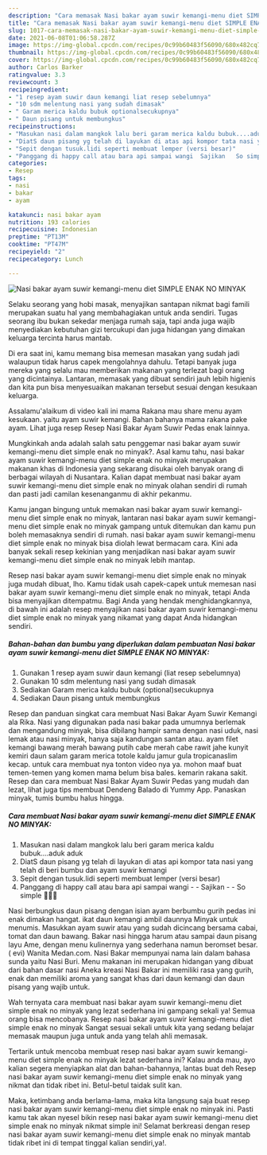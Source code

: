 ```yaml
---
description: "Cara memasak Nasi bakar ayam suwir kemangi-menu diet SIMPLE ENAK NO MINYAK yang enak dan Mudah Dibuat"
title: "Cara memasak Nasi bakar ayam suwir kemangi-menu diet SIMPLE ENAK NO MINYAK yang enak dan Mudah Dibuat"
slug: 1017-cara-memasak-nasi-bakar-ayam-suwir-kemangi-menu-diet-simple-enak-no-minyak-yang-enak-dan-mudah-dibuat
date: 2021-06-08T01:06:58.287Z
image: https://img-global.cpcdn.com/recipes/0c99b60483f56090/680x482cq70/nasi-bakar-ayam-suwir-kemangi-menu-diet-simple-enak-no-minyak-foto-resep-utama.jpg
thumbnail: https://img-global.cpcdn.com/recipes/0c99b60483f56090/680x482cq70/nasi-bakar-ayam-suwir-kemangi-menu-diet-simple-enak-no-minyak-foto-resep-utama.jpg
cover: https://img-global.cpcdn.com/recipes/0c99b60483f56090/680x482cq70/nasi-bakar-ayam-suwir-kemangi-menu-diet-simple-enak-no-minyak-foto-resep-utama.jpg
author: Carlos Barker
ratingvalue: 3.3
reviewcount: 3
recipeingredient:
- "1 resep ayam suwir daun kemangi liat resep sebelumnya"
- "10 sdm melentung nasi yang sudah dimasak"
- " Garam merica kaldu bubuk optionalsecukupnya"
- " Daun pisang untuk membungkus"
recipeinstructions:
- "Masukan nasi dalam mangkok lalu beri garam merica kaldu bubuk....aduk aduk"
- "DiatS daun pisang yg telah di layukan di atas api kompor tata nasi yang telah di beri bumbu dan ayam suwir kemangi"
- "Sepit dengan tusuk.lidi seperti membuat lemper (versi besar)"
- "Panggang di happy call atau bara api sampai wangi  Sajikan   So simple 🥰🥰🥰"
categories:
- Resep
tags:
- nasi
- bakar
- ayam

katakunci: nasi bakar ayam 
nutrition: 193 calories
recipecuisine: Indonesian
preptime: "PT13M"
cooktime: "PT47M"
recipeyield: "2"
recipecategory: Lunch

---
```



![Nasi bakar ayam suwir kemangi-menu diet SIMPLE ENAK NO MINYAK](https://img-global.cpcdn.com/recipes/0c99b60483f56090/680x482cq70/nasi-bakar-ayam-suwir-kemangi-menu-diet-simple-enak-no-minyak-foto-resep-utama.jpg)

Selaku seorang yang hobi masak, menyajikan santapan nikmat bagi famili merupakan suatu hal yang membahagiakan untuk anda sendiri. Tugas seorang ibu bukan sekedar menjaga rumah saja, tapi anda juga wajib menyediakan kebutuhan gizi tercukupi dan juga hidangan yang dimakan keluarga tercinta harus mantab.

Di era  saat ini, kamu memang bisa memesan masakan yang sudah jadi walaupun tidak harus capek mengolahnya dahulu. Tetapi banyak juga mereka yang selalu mau memberikan makanan yang terlezat bagi orang yang dicintainya. Lantaran, memasak yang dibuat sendiri jauh lebih higienis dan kita pun bisa menyesuaikan makanan tersebut sesuai dengan kesukaan keluarga. 

Assalamu&#39;alaikum di video kali ini mama Rakana mau share menu ayam kesukaan. yaitu ayam suwir kemangi. Bahan bahanya mama rakana pake ayam. Lihat juga resep Resep Nasi Bakar Ayam Suwir Pedas enak lainnya.

Mungkinkah anda adalah salah satu penggemar nasi bakar ayam suwir kemangi-menu diet simple enak no minyak?. Asal kamu tahu, nasi bakar ayam suwir kemangi-menu diet simple enak no minyak merupakan makanan khas di Indonesia yang sekarang disukai oleh banyak orang di berbagai wilayah di Nusantara. Kalian dapat membuat nasi bakar ayam suwir kemangi-menu diet simple enak no minyak olahan sendiri di rumah dan pasti jadi camilan kesenanganmu di akhir pekanmu.

Kamu jangan bingung untuk memakan nasi bakar ayam suwir kemangi-menu diet simple enak no minyak, lantaran nasi bakar ayam suwir kemangi-menu diet simple enak no minyak gampang untuk ditemukan dan kamu pun boleh memasaknya sendiri di rumah. nasi bakar ayam suwir kemangi-menu diet simple enak no minyak bisa diolah lewat bermacam cara. Kini ada banyak sekali resep kekinian yang menjadikan nasi bakar ayam suwir kemangi-menu diet simple enak no minyak lebih mantap.

Resep nasi bakar ayam suwir kemangi-menu diet simple enak no minyak juga mudah dibuat, lho. Kamu tidak usah capek-capek untuk memesan nasi bakar ayam suwir kemangi-menu diet simple enak no minyak, tetapi Anda bisa menyajikan ditempatmu. Bagi Anda yang hendak menghidangkannya, di bawah ini adalah resep menyajikan nasi bakar ayam suwir kemangi-menu diet simple enak no minyak yang nikamat yang dapat Anda hidangkan sendiri.

<!--inarticleads1-->

##### Bahan-bahan dan bumbu yang diperlukan dalam pembuatan Nasi bakar ayam suwir kemangi-menu diet SIMPLE ENAK NO MINYAK:

1. Gunakan 1 resep ayam suwir daun kemangi (liat resep sebelumnya)
1. Gunakan 10 sdm melentung nasi yang sudah dimasak
1. Sediakan  Garam merica kaldu bubuk (optional)secukupnya
1. Sediakan  Daun pisang untuk membungkus


Resep dan panduan singkat cara membuat Nasi Bakar Ayam Suwir Kemangi ala Rika. Nasi yang digunakan pada nasi bakar pada umumnya berlemak dan mengandung minyak, bisa dibilang hampir sama dengan nasi uduk, nasi lemak atau nasi minyak, hanya saja kandungan santan atau. ayam filet kemangi bawang merah bawang putih cabe merah cabe rawit jahe kunyit kemiri daun salam garam merica totole kaldu jamur gula tropicanaslim kecap. untuk cara membuat nya tonton video nya ya. mohon maaf buat temen-temen yang komen mama belum bisa bales. kemarin rakana sakit. Resep dan cara membuat Nasi Bakar Ayam Suwir Pedas yang mudah dan lezat, lihat juga tips membuat Dendeng Balado di Yummy App. Panaskan minyak, tumis bumbu halus hingga. 

<!--inarticleads2-->

##### Cara membuat Nasi bakar ayam suwir kemangi-menu diet SIMPLE ENAK NO MINYAK:

1. Masukan nasi dalam mangkok lalu beri garam merica kaldu bubuk....aduk aduk
1. DiatS daun pisang yg telah di layukan di atas api kompor tata nasi yang telah di beri bumbu dan ayam suwir kemangi
1. Sepit dengan tusuk.lidi seperti membuat lemper (versi besar)
1. Panggang di happy call atau bara api sampai wangi -  - Sajikan  -  - So simple 🥰🥰🥰


Nasi berbungkus daun pisang dengan isian ayam berbumbu gurih pedas ini enak dimakan hangat. ikat daun kemangi ambil daunnya Minyak untuk menumis. Masukkan ayam suwir atau yang sudah dicincang bersama cabai, tomat dan daun bawang. Bakar nasi hingga harum atau sampai daun pisang layu Ame, dengan menu kulinernya yang sederhana namun beromset besar. ( evi) Wanita Medan.com. Nasi Bakar mempunyai nama lain dalam bahasa sunda yaitu Nasi Buri. Menu makanan ini merupakan hidangan yang dibuat dari bahan dasar nasi Aneka kreasi Nasi Bakar ini memiliki rasa yang gurih, enak dan memiliki aroma yang sangat khas dari daun kemangi dan daun pisang yang wajib untuk. 

Wah ternyata cara membuat nasi bakar ayam suwir kemangi-menu diet simple enak no minyak yang lezat sederhana ini gampang sekali ya! Semua orang bisa mencobanya. Resep nasi bakar ayam suwir kemangi-menu diet simple enak no minyak Sangat sesuai sekali untuk kita yang sedang belajar memasak maupun juga untuk anda yang telah ahli memasak.

Tertarik untuk mencoba membuat resep nasi bakar ayam suwir kemangi-menu diet simple enak no minyak lezat sederhana ini? Kalau anda mau, ayo kalian segera menyiapkan alat dan bahan-bahannya, lantas buat deh Resep nasi bakar ayam suwir kemangi-menu diet simple enak no minyak yang nikmat dan tidak ribet ini. Betul-betul taidak sulit kan. 

Maka, ketimbang anda berlama-lama, maka kita langsung saja buat resep nasi bakar ayam suwir kemangi-menu diet simple enak no minyak ini. Pasti kamu tak akan nyesel bikin resep nasi bakar ayam suwir kemangi-menu diet simple enak no minyak nikmat simple ini! Selamat berkreasi dengan resep nasi bakar ayam suwir kemangi-menu diet simple enak no minyak mantab tidak ribet ini di tempat tinggal kalian sendiri,ya!.

